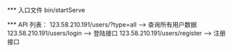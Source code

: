 *** 入口文件
bin/startServe

*** API 列表：
123.58.210.191/users/?type=all    -->  查询所有用户数据
123.58.210.191/users/login        -->  登陆接口
123.58.210.191/users/register     -->  注册接口